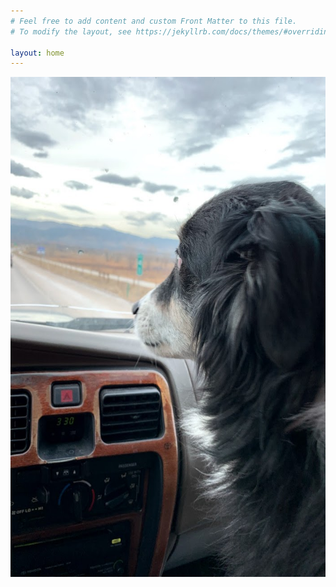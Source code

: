 ```yaml
---
# Feel free to add content and custom Front Matter to this file.
# To modify the layout, see https://jekyllrb.com/docs/themes/#overriding-theme-defaults

layout: home
---
```

<img src="/assets/images/IMG_3878.jpg" alt="Otis" style="width:700px;height:800px;">